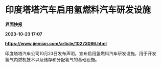# 印度塔塔汽车启用氢燃料汽车研发设施
**界面快报**

**2023-10-23 17:07**

**https://www.jiemian.com/article/10273086.html**

印度塔塔汽车公司10月23日发布声明，宣布启用氢燃料汽车研发设施，用于开发氢气内燃机技术以及储存和分配氢气的基础设施。